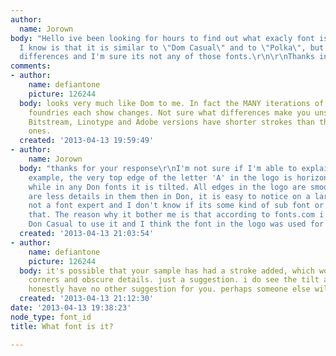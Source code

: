 ```yaml
---
author:
  name: Jorown
body: "Hello ive been looking for hours to find out what exacly font is it: <img>http://gyazo.com/6f34d1d69bde80e36cb2124c23e8fe0b.png?1365876812</img>\r\nAll
  I know is that it is similar to \"Dom Casual\" and to \"Polka\", but there are some
  differences and I'm sure its not any of those fonts.\r\n\r\nThanks in advence\r\n\r\n"
comments:
- author:
    name: defiantone
    picture: 126244
  body: looks very much like Dom to me. In fact the MANY iterations of it from different
    foundries each show changes. Not sure what differences make you unsure but the
    Bitstream, Linotype and Adobe versions have shorter strokes than the URW and EF
    ones.
  created: '2013-04-13 19:59:49'
- author:
    name: Jorown
  body: "thanks for your response\r\nI'm not sure if I'm able to explain that in english.\r\nFor
    example, the very top edge of the letter 'A' in the logo is horizontaly straight
    while in any Don fonts it is tilted. All edges in the logo are smoother and there
    are less details in them then in Don, it is easy to notice on a large text. I'm
    not a font expert and I don't know if its some kind of sub font or something like
    that. The reason why it bother me is that according to fonts.com i need to buy
    Don Casual to use it and I think the font in the logo was used for free."
  created: '2013-04-13 21:03:54'
- author:
    name: defiantone
    picture: 126244
  body: it's possible that your sample has had a stroke added, which would round off
    corners and obscure details. just a suggestion. i do see the tilt as well but
    honestly have no other suggestion for you. perhaps someone else will.
  created: '2013-04-13 21:12:30'
date: '2013-04-13 19:38:23'
node_type: font_id
title: What font is it?

---
```

